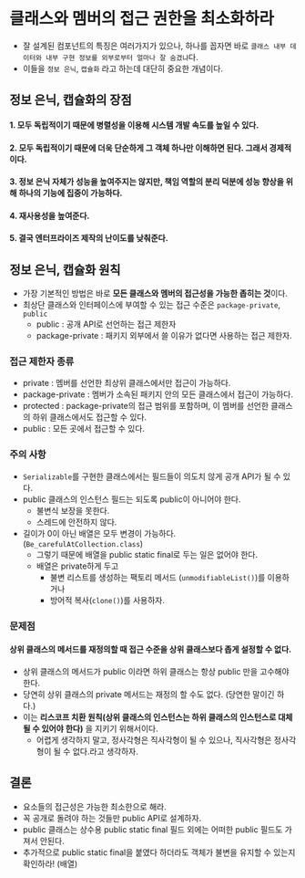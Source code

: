# 클래스와 멤버의 접근 권한을 최소화하라

* 잘 설계된 컴포넌트의 특징은 여러가지가 있으나, 하나를 꼽자면 바로 `클래스 내부 데이터와 내부 구현 정보를 외부로부터 얼마나 잘 숨겼냐`다.
* 이들을 `정보 은닉`, `캡슐화` 라고 하는데 대단히 중요한 개념이다.

## 정보 은닉, 캡슐화의 장점
#### 1. 모두 독립적이기 때문에 병렬성을 이용해 시스템 개발 속도를 높일 수 있다.
#### 2. 모두 독립적이기 때문에 더욱 단순하게 그 객체 하나만 이해하면 된다. 그래서 경제적이다.
#### 3. 정보 은닉 자체가 성능을 높여주지는 않지만, 책임 역할의 분리 덕분에 성능 향상을 위해 하나의 기능에 집중이 가능하다.
#### 4. 재사용성을 높여준다.
#### 5. 결국 엔터프라이즈 제작의 난이도를 낮춰준다.

## 정보 은닉, 캡슐화 원칙
* 가장 기본적인 방법은 바로 **모든 클래스와 멤버의 접근성을 가능한 좁히는 것**이다.
* 최상단 클래스와 인터페이스에 부여할 수 있는 접근 수준은 `package-private`, `public`
  * public : 공개 API로 선언하는 접근 제한자
  * package-private : 패키지 외부에서 쓸 이유가 없다면 사용하는 접근 제한자.

### 접근 제한자 종류
* private : 멤버를 선언한 최상위 클래스에서만 접근이 가능하다.
* package-private : 멤버가 소속된 패키지 안의 모든 클래스에서 접근이 가능하다.
* protected : package-private의 접근 범위를 포함하며, 이 멤버를 선언한 클래스의 하위 클래스에서도 접근할 수 있다.
* public : 모든 곳에서 접근할 수 있다.

### 주의 사항
* `Serializable`를 구현한 클래스에서는 필드들이 의도치 않게 공개 API가 될 수 있다.
* public 클래스의 인스턴스 필드는 되도록 public이 아니어야 한다.
  * 불변식 보장을 못한다.
  * 스레드에 안전하지 않다.
* 길이가 0이 아닌 배열은 모두 변경이 가능하다. (`Be_carefulAtCollection.class`)
  * 그렇기 때문에 배열을 public static final로 두는 일은 없어야 한다.
  * 배열은 private하게 두고
    * 불변 리스트를 생성하는 팩토리 메서드 (`unmodifiableList()`)를 이용하거나
    * 방어적 복사(`clone()`)를 사용하자.

### 문제점
#### 상위 클래스의 메서드를 재정의할 때 접근 수준을 상위 클래스보다 좁게 설정할 수 없다.
* 상위 클래스의 메서드가 public 이라면 하위 클래스는 항상 public 만을 고수해야 한다.
* 당연히 상위 클래스의 private 메서드는 재정의 할 수도 없다. (당연한 말이긴 하다.)
* 이는 **리스코프 치환 원칙(상위 클래스의 인스턴스는 하위 클래스의 인스턴스로 대체될 수 있어야 한다)** 을 지키기 위해서이다.
  * 어렵게 생각하지 말고, 정사각형은 직사각형이 될 수 있으나, 직사각형은 정사각형이 될 수 없다.라고 생각하자.


## 결론
* 요소들의 접근성은 가능한 최소한으로 해라.
* 꼭 공개로 돌려야 하는 것들만 public API로 설계하자.
* public 클래스는 상수용 public static final 필드 외에는 어떠한 public 필드도 가져서 안된다.
* 추가적으로 public static final을 붙였다 하더라도 객체가 불변을 유지할 수 있는지 확인하라! (배열)